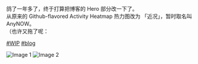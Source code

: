 鸽了一年多了，终于打算把博客的 Hero 部分改一下了。  
从原来的 Github-flavored Activity Heatmap 热力图改为 「近况」，暂时取名叫 AnyNOW。  
（也许又拖了呢：

[#WIP](https://e5n.cc/tags/WIP) [#blog](https://e5n.cc/tags/blog)

![Image 1](https://files.e5n.cc/media_attachments/files/114/946/831/207/198/090/original/d4945cc6dbfae731.png)
![Image 2](https://files.e5n.cc/media_attachments/files/114/946/832/531/583/399/original/5aebbeef10e25398.png)